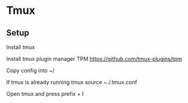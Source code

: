 # Tmux

## Setup

Install tmux

Install tmux plugin manager TPM
https://github.com/tmux-plugins/tpm

Copy config into ~/

If tmux is already running
tmux source ~./.tmux.conf

Open tmux and press prefix + I
